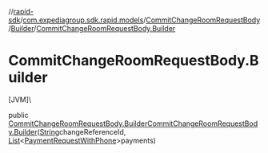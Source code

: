 //[rapid-sdk](../../../../index.md)/[com.expediagroup.sdk.rapid.models](../../index.md)/[CommitChangeRoomRequestBody](../index.md)/[Builder](index.md)/[CommitChangeRoomRequestBody.Builder](-commit-change-room-request-body.-builder.md)

# CommitChangeRoomRequestBody.Builder

[JVM]\

public [CommitChangeRoomRequestBody.Builder](index.md)[CommitChangeRoomRequestBody.Builder](-commit-change-room-request-body.-builder.md)([String](https://docs.oracle.com/javase/8/docs/api/java/lang/String.html)changeReferenceId, [List](https://docs.oracle.com/javase/8/docs/api/java/util/List.html)&lt;[PaymentRequestWithPhone](../../-payment-request-with-phone/index.md)&gt;payments)
